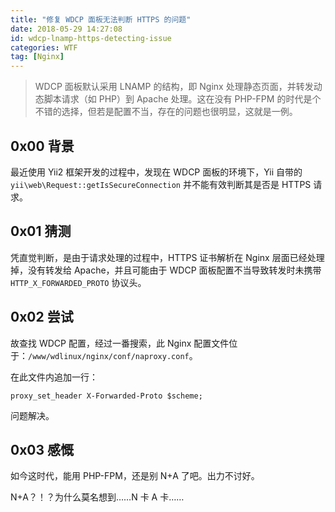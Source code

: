 ```yaml
---
title: "修复 WDCP 面板无法判断 HTTPS 的问题"
date: 2018-05-29 14:27:08
id: wdcp-lnamp-https-detecting-issue
categories: WTF
tag: [Nginx]
---
```


> WDCP 面板默认采用 LNAMP 的结构，即 Nginx 处理静态页面，并转发动态脚本请求（如 PHP）到 Apache 处理。这在没有 PHP-FPM 的时代是个不错的选择，但若是配置不当，存在的问题也很明显，这就是一例。

## 0x00 背景

最近使用 Yii2 框架开发的过程中，发现在 WDCP 面板的环境下，Yii  自带的 `yii\web\Request::getIsSecureConnection` 并不能有效判断其是否是 HTTPS 请求。

## 0x01 猜测

凭直觉判断，是由于请求处理的过程中，HTTPS 证书解析在 Nginx 层面已经处理掉，没有转发给 Apache，并且可能由于 WDCP 面板配置不当导致转发时未携带 `HTTP_X_FORWARDED_PROTO` 协议头。

## 0x02 尝试

故查找 WDCP 配置，经过一番搜索，此 Nginx 配置文件位于：`/www/wdlinux/nginx/conf/naproxy.conf`。

在此文件内追加一行：

```
proxy_set_header X-Forwarded-Proto $scheme;
```

问题解决。

## 0x03 感慨

如今这时代，能用 PHP-FPM，还是别 N+A 了吧。出力不讨好。

N+A？！？为什么莫名想到……N 卡 A 卡……
